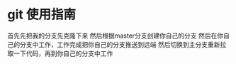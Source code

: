 # git 使用指南


首先先把我的分支先克隆下来
然后根据master分支创建你自己的分支
然后在你自己的分支中工作，工作完成把你自己的分支推送到远端
然后切换到主分支重新拉取一下代码，再到你自己的分支中工作
